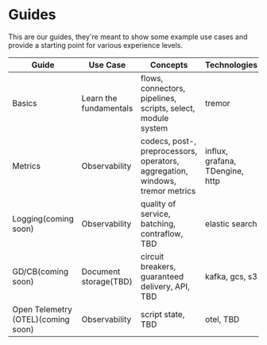 # Guides

This are our guides, they're meant to show some example use cases and provide a starting point for various experience levels.

| Guide                              | Use Case               | Concepts                                                                      | Technologies                   |
|------------------------------------|------------------------|-------------------------------------------------------------------------------|--------------------------------|
| Basics                             | Learn the fundamentals | flows, connectors, pipelines, scripts, select, module system                  | tremor                         |
| Metrics                            | Observability          | codecs, post-, preprocessors, operators, aggregation, windows, tremor metrics | influx, grafana, TDengine, http |
| Logging(coming soon)               | Observability          | quality of service, batching, contraflow, TBD                                 | elastic search                |
| GD/CB(coming soon)                 | Document storage(TBD)  | circuit breakers, guaranteed delivery, API, TBD                               | kafka, gcs, s3                 |
| Open Telemetry (OTEL)(coming soon) | Observability          | script state, TBD                                                             | otel, TBD                      |
